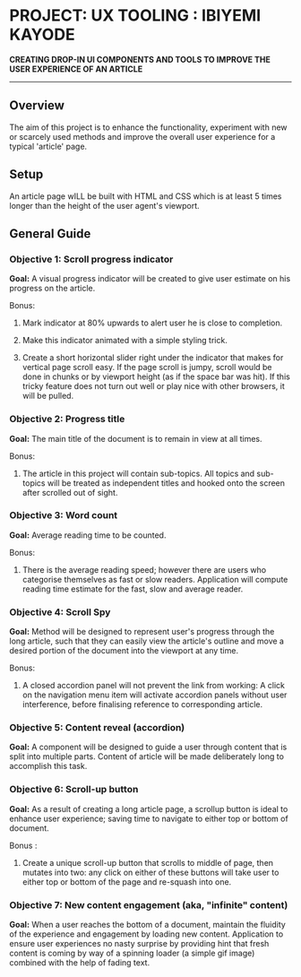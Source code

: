 # PROJECT: UX TOOLING : IBIYEMI KAYODE
**CREATING DROP-IN UI COMPONENTS AND TOOLS TO IMPROVE THE USER EXPERIENCE OF AN ARTICLE**

---

## Overview

The aim of this project is to enhance the functionality, experiment with new or scarcely used methods and improve the overall user experience for a typical 'article' page.


## Setup

An article page wILL be built with HTML and CSS which is at least 5 times longer than the height of the user agent's viewport.


## General Guide


### Objective 1: Scroll progress indicator

**Goal:** A visual progress indicator will be created to give user estimate on his progress on the article.

Bonus: 

1. Mark indicator at 80% upwards to alert user he is close to completion.

2. Make this indicator animated with a simple styling trick.

3. Create a short horizontal slider right under the indicator that makes for vertical page scroll easy. If the page scroll is jumpy, scroll would be done in chunks or by viewport height (as if the space bar was hit). If this tricky feature does not turn out well or play nice with other browsers, it will be pulled.

### Objective 2: Progress title

**Goal:** The main title  of the document is to remain in view at all times.

Bonus: 

1.  The article in this project will contain sub-topics. All topics and sub-topics will be treated as independent titles and hooked onto the screen after scrolled out of sight. 

### Objective 3: Word count

**Goal:** Average reading time to be counted. 

Bonus: 

1. There is the average reading speed; however there are users who categorise themselves as fast or slow readers. Application will compute reading time estimate for the fast, slow and average reader.

### Objective 4: Scroll Spy

**Goal:** Method will be designed to represent user's progress through the long article, such that they can easily view the article's outline 
		  and move a desired portion of the document into the viewport at any time. 

Bonus: 

1. A closed accordion panel will not prevent the link from working: A click on the navigation menu item will activate accordion panels without user interference, before finalising reference to corresponding article.	  

### Objective 5: Content reveal (accordion)

**Goal:** A component will be designed to guide a user through content that is split into multiple parts. Content of article will be made deliberately long to accomplish this task.

### Objective 6: Scroll-up button

**Goal:** As a result of creating a long article page, a scrollup button is ideal to enhance user experience; saving time to navigate to either top or bottom of document.

Bonus : 

1. Create a unique scroll-up button that scrolls to middle of page, then mutates into two: any click on either of these buttons will take
			user to either top or bottom of the page and re-squash into one.

### Objective 7: New content engagement (aka, "infinite" content)

**Goal:** When a user reaches the bottom of a document, maintain the fluidity of the experience and engagement by loading new content. Application to 
		 ensure user experiences no nasty surprise by providing hint that fresh content is coming by way of a spinning loader (a simple gif image) 
		 combined with the help of fading text.

